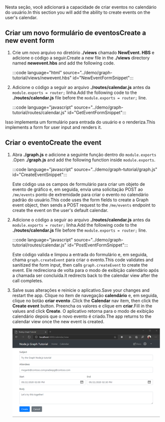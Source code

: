 <!-- markdownlint-disable MD002 MD041 -->

<span data-ttu-id="414ee-101">Nesta seção, você adicionará a capacidade de criar eventos no calendário do usuário.</span><span class="sxs-lookup"><span data-stu-id="414ee-101">In this section you will add the ability to create events on the user's calendar.</span></span>

## <a name="create-a-new-event-form"></a><span data-ttu-id="414ee-102">Criar um novo formulário de eventos</span><span class="sxs-lookup"><span data-stu-id="414ee-102">Create a new event form</span></span>

1. <span data-ttu-id="414ee-103">Crie um novo arquivo no diretório **./views** chamado **NewEvent. HBS** e adicione o código a seguir.</span><span class="sxs-lookup"><span data-stu-id="414ee-103">Create a new file in the **./views** directory named **newevent.hbs** and add the following code.</span></span>

    :::code language="html" source="../demo/graph-tutorial/views/newevent.hbs" id="NewEventFormSnippet":::

1. <span data-ttu-id="414ee-104">Adicione o código a seguir ao arquivo **./routes/calendar.js** antes da `module.exports = router;` linha.</span><span class="sxs-lookup"><span data-stu-id="414ee-104">Add the following code to the **./routes/calendar.js** file before the `module.exports = router;` line.</span></span>

    :::code language="javascript" source="../demo/graph-tutorial/routes/calendar.js" id="GetEventFormSnippet":::

<span data-ttu-id="414ee-105">Isso implementa um formulário para entrada do usuário e o renderiza.</span><span class="sxs-lookup"><span data-stu-id="414ee-105">This implements a form for user input and renders it.</span></span>

## <a name="create-the-event"></a><span data-ttu-id="414ee-106">Criar o evento</span><span class="sxs-lookup"><span data-stu-id="414ee-106">Create the event</span></span>

1. <span data-ttu-id="414ee-107">Abra **./graph.js** e adicione a seguinte função dentro do `module.exports` .</span><span class="sxs-lookup"><span data-stu-id="414ee-107">Open **./graph.js** and add the following function inside `module.exports`.</span></span>

    :::code language="javascript" source="../demo/graph-tutorial/graph.js" id="CreateEventSnippet":::

    <span data-ttu-id="414ee-108">Este código usa os campos de formulário para criar um objeto de evento de gráfico e, em seguida, envia uma solicitação POST ao `/me/events` ponto de extremidade para criar o evento no calendário padrão do usuário.</span><span class="sxs-lookup"><span data-stu-id="414ee-108">This code uses the form fields to create a Graph event object, then sends a POST request to the `/me/events` endpoint to create the event on the user's default calendar.</span></span>

1. <span data-ttu-id="414ee-109">Adicione o código a seguir ao arquivo **./routes/calendar.js** antes da `module.exports = router;` linha.</span><span class="sxs-lookup"><span data-stu-id="414ee-109">Add the following code to the **./routes/calendar.js** file before the `module.exports = router;` line.</span></span>

    :::code language="javascript" source="../demo/graph-tutorial/routes/calendar.js" id="PostEventFormSnippet":::

    <span data-ttu-id="414ee-110">Este código valida e limpou a entrada do formulário e, em seguida, chama `graph.createEvent` para criar o evento.</span><span class="sxs-lookup"><span data-stu-id="414ee-110">This code validates and sanitized the form input, then calls `graph.createEvent` to create the event.</span></span> <span data-ttu-id="414ee-111">Ele redireciona de volta para o modo de exibição calendário após a chamada ser concluída.</span><span class="sxs-lookup"><span data-stu-id="414ee-111">It redirects back to the calendar view after the call completes.</span></span>

1. <span data-ttu-id="414ee-112">Salve suas alterações e reinicie o aplicativo.</span><span class="sxs-lookup"><span data-stu-id="414ee-112">Save your changes and restart the app.</span></span> <span data-ttu-id="414ee-113">Clique no item de navegação **calendário** e, em seguida, clique no botão **criar evento** .</span><span class="sxs-lookup"><span data-stu-id="414ee-113">Click the **Calendar** nav item, then click the **Create event** button.</span></span> <span data-ttu-id="414ee-114">Preencha os valores e clique em **criar**.</span><span class="sxs-lookup"><span data-stu-id="414ee-114">Fill in the values and click **Create**.</span></span> <span data-ttu-id="414ee-115">O aplicativo retorna para o modo de exibição calendário depois que o novo evento é criado.</span><span class="sxs-lookup"><span data-stu-id="414ee-115">The app returns to the calendar view once the new event is created.</span></span>

    ![Uma captura de tela do novo formulário de evento](images/create-event-01.png)
